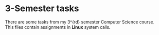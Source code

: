 # 3-Semester tasks

There are some tasks from my 3^{rd} semester Computer Science course. This files contain assignments in **Linux** system calls.
